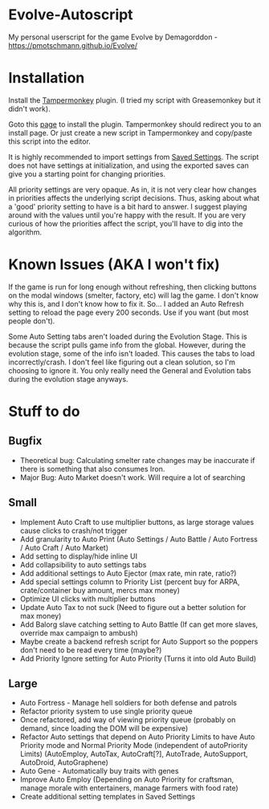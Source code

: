 # Evolve-Autoscript
My personal userscript for the game Evolve by Demagorddon - https://pmotschmann.github.io/Evolve/

# Installation
Install the [Tampermonkey](https://www.tampermonkey.net) plugin. (I tried my script with Greasemonkey but it didn't work).

Goto this [page](https://github.com/HLXII/Evolve-Autoscript/raw/master/evolve_autoscript.user.js) to install the plugin. Tampermonkey should redirect you to an install page. Or just create a new script in Tampermonkey and copy/paste this script into the editor.

It is highly recommended to import settings from [Saved Settings](https://github.com/HLXII/Evolve-Autoscript/blob/master/Saved%20Settings). The script does not have settings at initialization, and using the exported saves can give you a starting point for changing priorities.

All priority settings are very opaque. As in, it is not very clear how changes in priorities affects the underlying script decisions. Thus, asking about what a 'good' priority setting to have is a bit hard to answer. I suggest playing around with the values until you're happy with the result. If you are very curious of how the priorities affect the script, you'll have to dig into the algorithm.

# Known Issues (AKA I won't fix)
If the game is run for long enough without refreshing, then clicking buttons on the modal windows (smelter, factory, etc) will lag the game. I don't know why this is, and I don't know how to fix it. So... I added an Auto Refresh setting to reload the page every 200 seconds. Use if you want (but most people don't).

Some Auto Setting tabs aren't loaded during the Evolution Stage. This is because the script pulls game info from the global. However, during the evolution stage, some of the info isn't loaded. This causes the tabs to load incorrectly/crash. I don't feel like figuring out a clean solution, so I'm choosing to ignore it. You only really need the General and Evolution tabs during the evolution stage anyways.

# Stuff to do

## Bugfix
* Theoretical bug: Calculating smelter rate changes may be inaccurate if there is something that also consumes Iron.
* Major Bug: Auto Market doesn't work. Will require a lot of searching


## Small
* Implement Auto Craft to use multiplier buttons, as large storage values cause clicks to crash/not trigger
* Add granularity to Auto Print (Auto Settings / Auto Battle / Auto Fortress / Auto Craft / Auto Market)
* Add setting to display/hide inline UI
* Add collapsibility to auto settings tabs
* Add additional settings to Auto Ejector (max rate, min rate, ratio?)
* Add special settings column to Priority List (percent buy for ARPA, crate/container buy amount, mercs max money)
* Optimize UI clicks with multiplier buttons
* Update Auto Tax to not suck (Need to figure out a better solution for max money)
* Add Balorg slave catching setting to Auto Battle (If can get more slaves, override max campaign to ambush)
* Maybe create a backend refresh script for Auto Support so the poppers don't need to be read every time (maybe?)
* Add Priority Ignore setting for Auto Priority (Turns it into old Auto Build)

## Large
* Auto Fortress - Manage hell soldiers for both defense and patrols
* Refactor priority system to use single priority queue
* Once refactored, add way of viewing priority queue (probably on demand, since loading the DOM will be expensive)
* Refactor Auto settings that depend on Auto Priority Limits to have Auto Priority mode and Normal Priority Mode (independent of autoPriority Limits) (AutoEmploy, AutoTax, AutoCraft[?], AutoTrade, AutoSupport, AutoDroid, AutoGraphene)
* Auto Gene - Automatically buy traits with genes
* Improve Auto Employ (Depending on Auto Priority for craftsman, manage morale with entertainers, manage farmers with food rate)
* Create additional setting templates in Saved Settings
